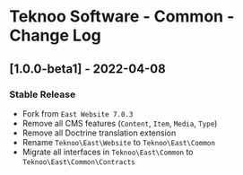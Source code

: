 # Teknoo Software - Common - Change Log

## [1.0.0-beta1] - 2022-04-08
### Stable Release
- Fork from `East Website 7.0.3`
- Remove all CMS features (`Content`, `Item`, `Media`, `Type`)
- Remove all Doctrine translation extension
- Rename `Teknoo\East\Website` to `Teknoo\East\Common`
- Migrate all interfaces in `Teknoo\East\Common` to `Teknoo\East\Common\Contracts`
